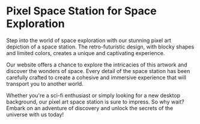 <!--font:Poppins-->

# Pixel Space Station for Space Exploration

Step into the world of space exploration with our stunning pixel art depiction of a space station. The retro-futuristic design, with blocky shapes and limited colors, creates a unique and captivating experience.

Our website offers a chance to explore the intricacies of this artwork and discover the wonders of space. Every detail of the space station has been carefully crafted to create a cohesive and immersive experience that will transport you to another world.

Whether you're a sci-fi enthusiast or simply looking for a new desktop background, our pixel art space station is sure to impress. So why wait? Embark on an adventure of discovery and unlock the secrets of the universe with us today!

<!--

Write me markdown content of website with wallpaper:

"A pixel art depiction of a space station, with blocky shapes and limited colors that create a retro and futuristic feel."

The header of the page should not be copy of the text but rather a real content of the website which is using this wallpaper.


---


# Space Station Pixel Art Wallpaper

Welcome to our website featuring a stunning pixel art depiction of a space station. This wallpaper is designed with blocky shapes and limited colors, giving it a retro and futuristic feel that's perfect for any sci-fi enthusiast.

Whether you're looking to spruce up your desktop background or add some flair to your phone screen, this space station wallpaper is sure to impress. The attention to detail in the pixel art design is truly remarkable, with every element of the space station carefully crafted to create a cohesive and immersive experience.

So why wait? Download this amazing space station wallpaper today and take your device to the next level!


---


Heading should not include word "wallpaper". The website should not be about the wallpaper itself, wallpaper is just a related background, rewrite whole content.


---


# Explore the Wonders of Space with Our Pixel Art Space Station

Step into a retro-futuristic world with our stunning pixel art depiction of a space station. With blocky shapes and limited colors, this artwork is a visual masterpiece that captures the essence of sci-fi exploration.

Our website offers a unique opportunity to explore the wonders of space through the lens of this captivating pixel art design. Immerse yourself in the intricacies of the space station as you discover every element carefully crafted to create a cohesive experience.

Whether you're a sci-fi enthusiast or simply looking for a new desktop background, our pixel art space station will transport you to another world. So why wait? Dive into the depths of space and discover the unknown with us today!


---


Heading is too long, rewrite whole content.


---


# Discover the Wonders of Space with Our Pixel Art Space Station

Experience the thrill of space exploration with our stunning pixel art depiction of a space station. The retro-futuristic design, with blocky shapes and limited colors, captures the essence of sci-fi adventure.

Our website offers a unique opportunity to explore the intricacies of this captivating artwork and immerse yourself in the wonders of space. Every element of the space station has been carefully crafted to create a cohesive and immersive experience that will transport you to another world.

Whether you're a fan of sci-fi or simply looking for a new desktop background, our pixel art space station is sure to impress. So why wait? Embark on an adventure of discovery and unlock the secrets of the universe with us today!


---


Heading is too long, rewrite whole content.


---


# Explore Space with Our Pixel Art Space Station

Step into the world of space exploration with our stunning pixel art depiction of a space station. The retro-futuristic design, with blocky shapes and limited colors, creates a unique and captivating experience.

Our website offers a chance to explore the intricacies of this artwork and discover the wonders of space. Every detail of the space station has been carefully crafted to create a cohesive and immersive experience that will transport you to another world.

Whether you're a sci-fi enthusiast or simply looking for a new desktop background, our pixel art space station is sure to impress. So why wait? Embark on an adventure of discovery and unlock the secrets of the universe with us today!


---


Write me a Google font which is best fitting for the website.

Pick from the list:
- Montserrat
- Great Vibes
- IBM Plex Sans
- Poppins
- Open Sans
- Raleway
- Lobster
- Barlow Condensed
- Lato
- Exo 2
- Playfair Display
- Alegreya
- Roboto
- Orbitron
- Inter
- Futura
- Dancing Script


Write just the font name nothing else.


---


Poppins

-->
